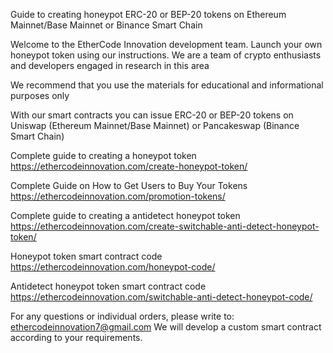 Guide to creating honeypot ERC-20 or BEP-20 tokens on Ethereum Mainnet/Base Mainnet or Binance Smart Chain

Welcome to the EtherCode Innovation development team. Launch your own honeypot token using our instructions. We are a team of crypto enthusiasts and developers engaged in research in this area

We recommend that you use the materials for educational and informational purposes only

With our smart contracts you can issue ERC-20 or BEP-20 tokens on Uniswap (Ethereum Mainnet/Base Mainnet) or Pancakeswap (Binance Smart Chain)

Сomplete guide to creating a honeypot token https://ethercodeinnovation.com/create-honeypot-token/

Complete Guide on How to Get Users to Buy Your Tokens https://ethercodeinnovation.com/promotion-tokens/

Complete guide to creating a antidetect honeypot token https://ethercodeinnovation.com/create-switchable-anti-detect-honeypot-token/

Honeypot token smart contract code https://ethercodeinnovation.com/honeypot-code/

Antidetect honeypot token smart contract code https://ethercodeinnovation.com/switchable-anti-detect-honeypot-code/

For any questions or individual orders, please write to: ethercodeinnovation7@gmail.com We will develop a custom smart contract according to your requirements.